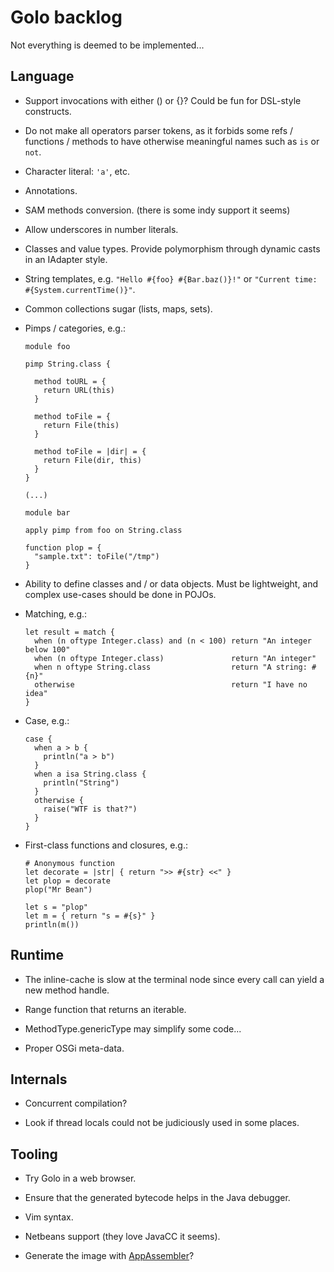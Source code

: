 # Golo backlog

Not everything is deemed to be implemented...

## Language

* Support invocations with either () or {}? Could be fun for DSL-style constructs.

* Do not make all operators parser tokens, as it forbids some refs / functions / methods to
  have otherwise meaningful names such as `is` or `not`.

* Character literal: `'a'`, etc.

* Annotations.

* SAM methods conversion. (there is some indy support it seems)

* Allow underscores in number literals.

* Classes and value types. Provide polymorphism through dynamic casts in an IAdapter style.

* String templates, e.g. `"Hello #{foo} #{Bar.baz()}!"` or `"Current time: #{System.currentTime()}"`.

* Common collections sugar (lists, maps, sets).

* Pimps / categories, e.g.:

    ```
    module foo

    pimp String.class {
      
      method toURL = {
        return URL(this)
      }

      method toFile = {
        return File(this)
      }

      method toFile = |dir| = {
        return File(dir, this)
      }
    }

    (...)

    module bar

    apply pimp from foo on String.class

    function plop = {
      "sample.txt": toFile("/tmp")
    }

    ```

* Ability to define classes and / or data objects.
  Must be lightweight, and complex use-cases should be done in POJOs.

* Matching, e.g.:
  
    ```
    let result = match {
      when (n oftype Integer.class) and (n < 100) return "An integer below 100"
      when (n oftype Integer.class)               return "An integer"
      when n oftype String.class                  return "A string: #{n}"
      otherwise                                   return "I have no idea"
    }
    ```

* Case, e.g.:

    ```
    case {
      when a > b {
        println("a > b")
      }
      when a isa String.class {
        println("String")
      }
      otherwise {
        raise("WTF is that?")
      }
    }
    ```

* First-class functions and closures, e.g.:

    ```
    # Anonymous function
    let decorate = |str| { return ">> #{str} <<" }
    let plop = decorate
    plop("Mr Bean")

    let s = "plop"
    let m = { return "s = #{s}" }
    println(m())
    ```

## Runtime

* The inline-cache is slow at the terminal node since every call can yield a new method handle.

* Range function that returns an iterable.

* MethodType.genericType may simplify some code...

* Proper OSGi meta-data.

## Internals

* Concurrent compilation?

* Look if thread locals could not be judiciously used in some places.

## Tooling

* Try Golo in a web browser.

* Ensure that the generated bytecode helps in the Java debugger.

* Vim syntax.

* Netbeans support (they love JavaCC it seems).

* Generate the image with [AppAssembler](http://mojo.codehaus.org/appassembler/appassembler-maven-plugin/usage-program.html)?

